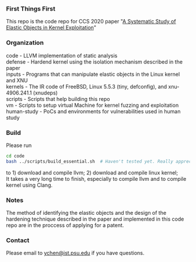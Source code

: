### First Things First
This repo is the code repo for CCS 2020 paper "[A Systematic Study of Elastic Objects in Kernel Exploitation](http://www.personal.psu.edu/yxc431/publications/ELOISE.pdf)"

### Organization
code - LLVM implementation of static analysis  
defense - Hardend kernel using the isolation mechanism described in the paper  
inputs - Programs that can manipulate elastic objects in the Linux kernel and XNU   
kernels - The IR code of FreeBSD, Linux 5.5.3 (tiny, defconfig), and xnu-4906.241.1 (xnudeps)  
scripts - Scripts that help building this repo  
vm - Scripts to setup virtual Machine for kernel fuzzing and exploitation  
human-study - PoCs and environments for vulnerabilities used in human study  

### Build
Please run 
```bash
cd code
bash ../scripts/build_essential.sh  # Haven't tested yet. Really appreciate if you can help test
```
to 1) download and compile llvm;  2) download and compile linux kernel;  
It takes a very long time to finish, especially to compile llvm and to compile kernel using Clang.

### Notes
The method of identifying the elastic objects and the design of the hardening technique described in the paper and implemented in this code repo are in the proccess of applying for a patent.

### Contact
Please email to ychen@ist.psu.edu if you have questions.
